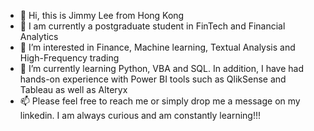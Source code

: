 - 👋 Hi, this is Jimmy Lee from Hong Kong
- 🏫 I am currently a postgraduate student in FinTech and Financial Analytics
- 👀 I’m interested in Finance, Machine learning, Textual Analysis and High-Frequency trading
- 🌱 I’m currently learning Python, VBA and SQL. In addition, I have had hands-on experience with Power BI tools such as QlikSense and Tableau as well as Alteryx
- 📫 Please feel free to reach me or simply drop me a message on my linkedin. I am always curious and am constantly learning!!!

<!---
Jimmylee4real/Jimmylee4real is a ✨ special ✨ repository because its `README.md` (this file) appears on your GitHub profile.
You can click the Preview link to take a look at your changes.
--->
